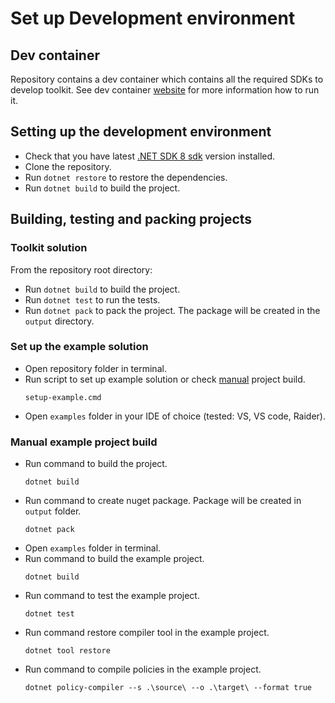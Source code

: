 # Set up Development environment

## Dev container

Repository contains a dev container which contains all the required SDKs to develop toolkit.
See dev container [website](https://containers.dev/supporting) for more information how to run it.

## Setting up the development environment

* Check that you have latest [.NET SDK 8 sdk](https://dotnet.microsoft.com/en-us/download/dotnet/8.0) version installed.
* Clone the repository.
* Run `dotnet restore` to restore the dependencies.
* Run `dotnet build` to build the project.

## Building, testing and packing projects

### Toolkit solution

From the repository root directory:

* Run `dotnet build` to build the project.
* Run `dotnet test` to run the tests.
* Run `dotnet pack` to pack the project. The package will be created in the `output` directory.

### Set up the example solution

* Open repository folder in terminal.
* Run script to set up example solution or check [manual](#manual-example-project-build) project build.
    ```shell
    setup-example.cmd
    ```
* Open `examples` folder in your IDE of choice (tested: VS, VS code, Raider).

### Manual example project build

* Run command to build the project.
    ```shell
    dotnet build
    ```
* Run command to create nuget package. Package will be created in `output` folder.
    ```shell
    dotnet pack
    ```
* Open `examples` folder in terminal.
* Run command to build the example project.
   ```shell
   dotnet build
   ```
* Run command to test the example project.
   ```shell
   dotnet test
   ```
* Run command restore compiler tool in the example project.
   ```shell
   dotnet tool restore
  ```
* Run command to compile policies in the example project.
   ```shell
   dotnet policy-compiler --s .\source\ --o .\target\ --format true
   ```